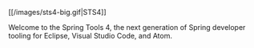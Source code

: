 [[/images/sts4-big.gif|STS4]]

Welcome to the Spring Tools 4, the next generation of Spring developer tooling for Eclipse, Visual Studio Code, and Atom.

